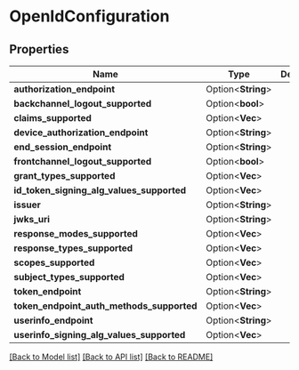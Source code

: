 # OpenIdConfiguration

## Properties

Name | Type | Description | Notes
------------ | ------------- | ------------- | -------------
**authorization_endpoint** | Option<**String**> |  | [optional]
**backchannel_logout_supported** | Option<**bool**> |  | [optional]
**claims_supported** | Option<**Vec<String>**> |  | [optional]
**device_authorization_endpoint** | Option<**String**> |  | [optional]
**end_session_endpoint** | Option<**String**> |  | [optional]
**frontchannel_logout_supported** | Option<**bool**> |  | [optional]
**grant_types_supported** | Option<**Vec<String>**> |  | [optional]
**id_token_signing_alg_values_supported** | Option<**Vec<String>**> |  | [optional]
**issuer** | Option<**String**> |  | [optional]
**jwks_uri** | Option<**String**> |  | [optional]
**response_modes_supported** | Option<**Vec<String>**> |  | [optional]
**response_types_supported** | Option<**Vec<String>**> |  | [optional]
**scopes_supported** | Option<**Vec<String>**> |  | [optional]
**subject_types_supported** | Option<**Vec<String>**> |  | [optional]
**token_endpoint** | Option<**String**> |  | [optional]
**token_endpoint_auth_methods_supported** | Option<**Vec<String>**> |  | [optional]
**userinfo_endpoint** | Option<**String**> |  | [optional]
**userinfo_signing_alg_values_supported** | Option<**Vec<String>**> |  | [optional]

[[Back to Model list]](../README.md#documentation-for-models) [[Back to API list]](../README.md#documentation-for-api-endpoints) [[Back to README]](../README.md)


